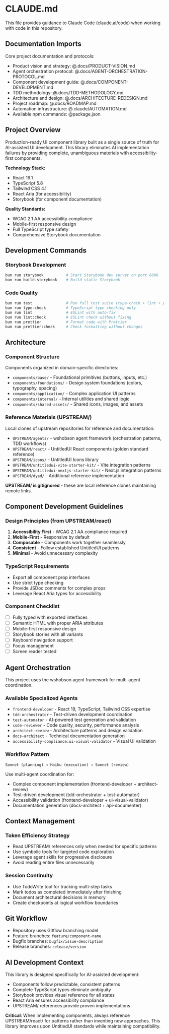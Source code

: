 # CLAUDE.md

This file provides guidance to Claude Code (claude.ai/code) when working with code in this repository.

## Documentation Imports

Core project documentation and protocols:

- Product vision and strategy: @.docs/PRODUCT-VISION.md
- Agent orchestration protocol: @.docs/AGENT-ORCHESTRATION-PROTOCOL.md
- Component development guide: @.docs/COMPONENT-DEVELOPMENT.md
- TDD methodology: @.docs/TDD-METHODOLOGY.md
- Architecture and design: @.docs/ARCHITECTURE-REDESIGN.md
- Project roadmap: @.docs/ROADMAP.md
- Automation infrastructure: @.claude/AUTOMATION.md
- Available npm commands: @package.json

## Project Overview

Production-ready UI component library built as a single source of truth for AI-assisted UI development. This library eliminates AI implementation failures by providing complete, unambiguous materials with accessibility-first components.

**Technology Stack:**

- React 19.1
- TypeScript 5.8
- Tailwind CSS 4.1
- React Aria (for accessibility)
- Storybook (for component documentation)

**Quality Standards:**

- WCAG 2.1 AA accessibility compliance
- Mobile-first responsive design
- Full TypeScript type safety
- Comprehensive Storybook documentation

## Development Commands

### Storybook Development

```bash
bun run storybook          # Start Storybook dev server on port 6006
bun run build-storybook    # Build static Storybook
```

### Code Quality

```bash
bun run test               # Run full test suite (type-check + lint + prettier)
bun run type-check         # TypeScript type checking only
bun run lint               # ESLint with auto-fix
bun run lint:check         # ESLint check without fixing
bun run prettier           # Format code with Prettier
bun run prettier:check     # Check formatting without changes
```

## Architecture

### Component Structure

Components organized in domain-specific directories:

- `components/base/` - Foundational primitives (buttons, inputs, etc.)
- `components/foundations/` - Design system foundations (colors, typography, spacing)
- `components/application/` - Complex application UI patterns
- `components/internal/` - Internal utilities and shared logic
- `components/shared-assets/` - Shared icons, images, and assets

### Reference Materials (UPSTREAM/)

Local clones of upstream repositories for reference and documentation:

- `UPSTREAM/agents/` - wshobson agent framework (orchestration patterns, TDD workflows)
- `UPSTREAM/react/` - UntitledUI React components (golden standard reference)
- `UPSTREAM/icons/` - UntitledUI Icons library
- `UPSTREAM/untitledui-vite-starter-kit/` - Vite integration patterns
- `UPSTREAM/untitledui-nextjs-starter-kit/` - Next.js integration patterns
- `UPSTREAM/dyad/` - Additional reference implementation

**UPSTREAM/ is gitignored** - these are local reference clones maintaining remote links.

## Component Development Guidelines

### Design Principles (from UPSTREAM/react)

1. **Accessibility First** - WCAG 2.1 AA compliance required
2. **Mobile-First** - Responsive by default
3. **Composable** - Components work together seamlessly
4. **Consistent** - Follow established UntitledUI patterns
5. **Minimal** - Avoid unnecessary complexity

### TypeScript Requirements

- Export all component prop interfaces
- Use strict type checking
- Provide JSDoc comments for complex props
- Leverage React Aria types for accessibility

### Component Checklist

- [ ] Fully typed with exported interfaces
- [ ] Semantic HTML with proper ARIA attributes
- [ ] Mobile-first responsive design
- [ ] Storybook stories with all variants
- [ ] Keyboard navigation support
- [ ] Focus management
- [ ] Screen reader tested

## Agent Orchestration

This project uses the wshobson agent framework for multi-agent coordination.

### Available Specialized Agents

- `frontend-developer` - React 19, TypeScript, Tailwind CSS expertise
- `tdd-orchestrator` - Test-driven development coordination
- `test-automator` - AI-powered test generation and validation
- `code-reviewer` - Code quality, security, performance analysis
- `architect-review` - Architecture patterns and design validation
- `docs-architect` - Technical documentation generation
- `accessibility-compliance:ui-visual-validator` - Visual UI validation

### Workflow Pattern

```
Sonnet (planning) → Haiku (execution) → Sonnet (review)
```

Use multi-agent coordination for:

- Complex component implementation (frontend-developer + architect-review)
- Test-driven development (tdd-orchestrator + test-automator)
- Accessibility validation (frontend-developer + ui-visual-validator)
- Documentation generation (docs-architect + api-documenter)

## Context Management

### Token Efficiency Strategy

- Read UPSTREAM/ references only when needed for specific patterns
- Use symbolic tools for targeted code exploration
- Leverage agent skills for progressive disclosure
- Avoid reading entire files unnecessarily

### Session Continuity

- Use TodoWrite tool for tracking multi-step tasks
- Mark todos as completed immediately after finishing
- Document architectural decisions in memory
- Create checkpoints at logical workflow boundaries

## Git Workflow

- Repository uses Gitflow branching model
- Feature branches: `feature/component-name`
- Bugfix branches: `bugfix/issue-description`
- Release branches: `release/version`

## AI Development Context

This library is designed specifically for AI-assisted development:

- Components follow predictable, consistent patterns
- Complete TypeScript types eliminate ambiguity
- Storybook provides visual reference for all states
- React Aria ensures accessibility compliance
- UPSTREAM/ references provide proven implementations

**Critical**: When implementing components, always reference UPSTREAM/react/ for patterns rather than inventing new approaches. This library improves upon UntitledUI standards while maintaining compatibility.
